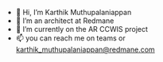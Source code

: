 - 👋 Hi, I’m Karthik Muthupalaniappan 
- 👀 I’m an architect at Redmane
- 🌱 I’m currently on the AR CCWIS project
- 📫 you can reach me on teams or karthik_muthupalaniappan@redmane.com

<!---
kmuthupa-rm/kmuthupa-rm is a ✨ special ✨ repository because its `README.md` (this file) appears on your GitHub profile.
You can click the Preview link to take a look at your changes.
--->
